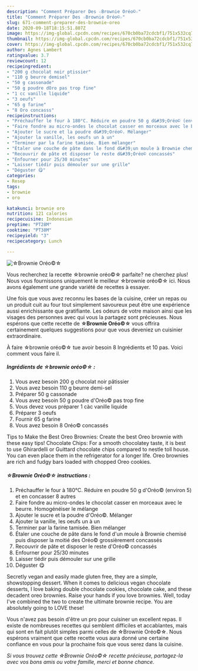 ```yaml
---
description: "Comment Préparer Des ☆Brownie Oréo©☆"
title: "Comment Préparer Des ☆Brownie Oréo©☆"
slug: 671-comment-preparer-des-brownie-oreo
date: 2020-09-18T18:15:51.807Z
image: https://img-global.cpcdn.com/recipes/670cb0ba72cdcbf1/751x532cq70/☆brownie-oreo☆-photo-principale-de-la-recette.jpg
thumbnail: https://img-global.cpcdn.com/recipes/670cb0ba72cdcbf1/751x532cq70/☆brownie-oreo☆-photo-principale-de-la-recette.jpg
cover: https://img-global.cpcdn.com/recipes/670cb0ba72cdcbf1/751x532cq70/☆brownie-oreo☆-photo-principale-de-la-recette.jpg
author: Agnes Lambert
ratingvalue: 3.7
reviewcount: 12
recipeingredient:
- "200 g chocolat noir ptissier"
- "110 g beurre demisel"
- "50 g cassonade"
- "50 g poudre dOro pas trop fine"
- "1 cc vanille liquide"
- "3 oeufs"
- "65 g farine"
- "8 Oro concasss"
recipeinstructions:
- "Préchauffer le four à 180°C. Réduire en poudre 50 g d&#39;Oréo© (environ 5) et en concasser 8 autres"
- "Faire fondre au micro-ondes le chocolat casser en morceaux avec le beurre. Homogénéiser le mélange"
- "Ajouter le sucre et la poudre d&#39;Oréo©. Mélanger"
- "Ajouter la vanille, les oeufs un à un"
- "Terminer par la farine tamisée. Bien mélanger"
- "Étaler une couche de pâte dans le fond d&#39;un moule à Brownie chemisé puis disposer la moitié des Oréo© grossièrement concassés"
- "Recouvrir de pâte et disposer le reste d&#39;Oréo© concassés"
- "Enfourner pour 25/30 minutes"
- "Laisser tiédir puis démouler sur une grille"
- "Déguster 😋"
categories:
- Resep
tags:
- brownie
- oro

katakunci: brownie oro 
nutrition: 121 calories
recipecuisine: Indonesian
preptime: "PT28M"
cooktime: "PT38M"
recipeyield: "3"
recipecategory: Lunch

---
```



![☆Brownie Oréo©☆](https://img-global.cpcdn.com/recipes/670cb0ba72cdcbf1/751x532cq70/☆brownie-oreo☆-photo-principale-de-la-recette.jpg)

Vous recherchez la recette ☆brownie oréo©☆ parfaite? ne cherchez plus! Nous vous fournissons uniquement le meilleur ☆brownie oréo©☆ ici. Nous avons également une grande variété de recettes à essayer.

Une fois que vous avez reconnu les bases de la cuisine, créer un repas ou un produit cuit au four tout simplement savoureux peut être une expérience aussi enrichissante que gratifiante. Les odeurs de votre maison ainsi que les visages des personnes avec qui vous la partagez sont précieuses. Nous espérons que cette recette de <strong> ☆Brownie Oréo©☆ </strong> vous offrira certainement quelques suggestions pour que vous deveniez un cuisinier extraordinaire.

<!--inarticleads1-->

À faire ☆brownie oréo©☆ tue avoir besoin 8 Ingrédients et 10 pas. Voici comment vous faire il.

##### Ingrédients de ☆brownie oréo©☆ :

1. Vous avez besoin 200 g chocolat noir pâtissier
1. Vous avez besoin 110 g beurre demi-sel
1. Préparer 50 g cassonade
1. Vous avez besoin 50 g poudre d&#39;Oréo© pas trop fine
1. Vous devez vous préparer 1 càc vanille liquide
1. Préparer 3 oeufs
1. Fournir 65 g farine
1. Vous avez besoin 8 Oréo© concassés


Tips to Make the Best Oreo Brownies: Create the best Oreo brownie with these easy tips! Chocolate Chips: For a smooth chocolatey taste, it is best to use Ghirardelli or Guittard chocolate chips compared to nestle toll house. You can even place them in the refrigerator for a longer life. Oreo brownies are rich and fudgy bars loaded with chopped Oreo cookies. 

<!--inarticleads2-->

##### ☆Brownie Oréo©☆ instructions :

1. Préchauffer le four à 180°C. Réduire en poudre 50 g d&#39;Oréo© (environ 5) et en concasser 8 autres
1. Faire fondre au micro-ondes le chocolat casser en morceaux avec le beurre. Homogénéiser le mélange
1. Ajouter le sucre et la poudre d&#39;Oréo©. Mélanger
1. Ajouter la vanille, les oeufs un à un
1. Terminer par la farine tamisée. Bien mélanger
1. Étaler une couche de pâte dans le fond d&#39;un moule à Brownie chemisé puis disposer la moitié des Oréo© grossièrement concassés
1. Recouvrir de pâte et disposer le reste d&#39;Oréo© concassés
1. Enfourner pour 25/30 minutes
1. Laisser tiédir puis démouler sur une grille
1. Déguster 😋


Secretly vegan and easily made gluten free, they are a simple, showstopping dessert. When it comes to delicious vegan chocolate desserts, I love baking double chocolate cookies, chocolate cake, and these decadent oreo brownies. Raise your hands if you love brownies. Well, today I&#39;ve combined the two to create the ultimate brownie recipe. You are absolutely going to LOVE these! 

<!--inarticleads1-->

<p>
Vous n'avez pas besoin d'être un pro pour cuisiner un excellent repas. Il existe de nombreuses recettes qui semblent difficiles et accablantes, mais qui sont en fait plutôt simples parmi celles de ☆Brownie Oréo©☆. Nous espérons vraiment que cette recette vous aura donné une certaine confiance en vous pour la prochaine fois que vous serez dans la cuisine.
</p>

<p>
<i>Si vous trouvez cette ☆Brownie Oréo©☆ recette précieuse, partagez-la avec vos bons amis ou votre famille, merci et bonne chance.</i>
</p>
